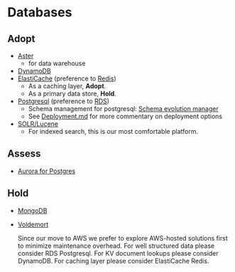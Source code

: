 # Databases

## Adopt

  - [Aster](http://www.asterdata.com)
    - for data warehouse
  - [DynamoDB](http://aws.amazon.com/dynamodb/)
  - [ElastiCache](http://aws.amazon.com/elasticache/) (preference to [Redis](http://redis.io/))
    - As a caching layer, **Adopt**.
    - As a primary data store, **Hold**.
  - [Postgresql](http://www.postgresql.org/) (preference to [RDS](https://aws.amazon.com/rds/))
    - Schema management for postgresql: [Schema evolution manager](https://github.com/gilt/schema-evolution-manager)
    - See [Deployment.md](Deployment.md) for more commentary on deployment options
  - [SOLR/Lucene](http://lucene.apache.org/solr/)
    - For indexed search, this is our most comfortable platform.

## Assess
  - [Aurora for Postgres](https://aws.amazon.com/rds/aurora)

## Hold

  - [MongoDB](https://www.mongodb.org/)
  - [Voldemort](http://www.project-voldemort.com/voldemort/)

    Since our move to AWS we prefer to explore AWS-hosted solutions first to minimize maintenance overhead.
    For well structured data please consider RDS Postgresql.
    For KV document lookups please consider DynamoDB.
    For caching layer please consider ElastiCache Redis.
